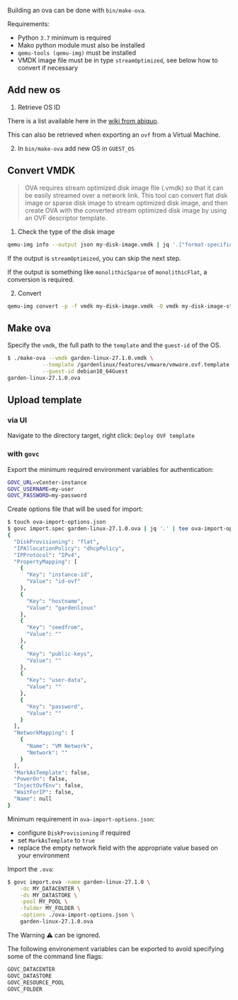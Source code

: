 Building an ova can be done with `bin/make-ova`.

Requirements:
* Python `3.7` minimum is required
* Mako python module must also be installed
* `qemu-tools (qemu-img)` must be installed
* VMDK image file must be in type `streamOptimized`,
see below how to convert if necessary

## Add new os

1. Retrieve OS ID

There is a list available here in the [wiki from abiquo](https://wiki.abiquo.com/display/ABI26/Guest+Operating+System+Definition+for+VMWare).

This can also be retrieved when exporting an `ovf` from a Virtual Machine.

2. In `bin/make-ova` add new OS in `GUEST_OS`

## Convert VMDK

> OVA requires stream optimized disk image file (.vmdk) so that it can
be easily streamed over a network link. This tool can convert flat disk image
or sparse disk image to stream optimized disk image, and then create OVA with
the converted stream optimized disk image by using an OVF descriptor template.

1. Check the type of the disk image

```bash
qemu-img info --output json my-disk-image.vmdk | jq '.["format-specific"].data["create-type"]'
```

If the output is `streamOptimized`, you can skip the next step.

If the output is something like `monolithicSparse` of `monolithicFlat`,
a conversion is required.

2. Convert

```bash
qemu-img convert -p -f vmdk my-disk-image.vmdk -O vmdk my-disk-image-stream-optimized.vmdk -o subformat=streamOptimized
```

## Make ova

Specify the `vmdk`, the full path to the `template`
and the `guest-id` of the OS.

```bash
$ ./make-ova --vmdk garden-linux-27.1.0.vmdk \
           --template /gardenlinux/features/vmware/vmware.ovf.template \
           --guest-id debian10_64Guest
garden-linux-27.1.0.ova
```

## Upload template

### via UI

Navigate to the directory target, right click: `Deploy OVF template`

### with `govc`

Export the minimum required environment variables
for authentication:

```bash
GOVC_URL=vCenter-instance
GOVC_USERNAME=my-user
GOVC_PASSWORD=my-password
```

Create options file that will be used for import:

```bash
$ touch ova-import-options.json
$ govc import.spec garden-linux-27.1.0.ova | jq '.' | tee ova-import-options.json
{
  "DiskProvisioning": "flat",
  "IPAllocationPolicy": "dhcpPolicy",
  "IPProtocol": "IPv4",
  "PropertyMapping": [
    {
      "Key": "instance-id",
      "Value": "id-ovf"
    },
    {
      "Key": "hostname",
      "Value": "gardenlinux"
    },
    {
      "Key": "seedfrom",
      "Value": ""
    },
    {
      "Key": "public-keys",
      "Value": ""
    },
    {
      "Key": "user-data",
      "Value": ""
    },
    {
      "Key": "password",
      "Value": ""
    }
  ],
  "NetworkMapping": [
    {
      "Name": "VM Network",
      "Network": ""
    }
  ],
  "MarkAsTemplate": false,
  "PowerOn": false,
  "InjectOvfEnv": false,
  "WaitForIP": false,
  "Name": null
}
```

Minimum requirement in `ova-import-options.json`:
* configure `DiskProvisioning` if required
* set `MarkAsTemplate` to `true`
* replace the empty network field with the appropriate
value based on your environment

Import the `.ova`:

```bash
$ govc import.ova -name garden-linux-27.1.0 \
    -dc MY_DATACENTER \
    -ds MY_DATASTORE \
    -pool MY_POOL \
    -folder MY_FOLDER \
    -options ./ova-import-options.json \
    garden-linux-27.1.0.ova 

```

The Warning :warning: can be ignored.

The following environement variables can be exported
to avoid specifying some of the command line flags:

```bash
GOVC_DATACENTER
GOVC_DATASTORE
GOVC_RESOURCE_POOL
GOVC_FOLDER
```
